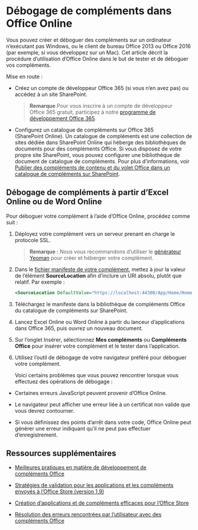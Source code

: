 
# <a name="debug-add-ins-in-office-online"></a>Débogage de compléments dans Office Online


Vous pouvez créer et déboguer des compléments sur un ordinateur n’exécutant pas Windows, ou le client de bureau Office 2013 ou Office 2016 (par exemple, si vous développez sur un Mac). Cet article décrit la procédure d’utilisation d’Office Online dans le but de tester et de déboguer vos compléments. 

Mise en route :


- Créez un compte de développeur Office 365 (si vous n’en avez pas) ou accédez à un site SharePoint.
    
     >**Remarque**  Pour vous inscrire à un compte de développeur Office 365 gratuit, participez à notre [programme de développement Office 365](https://dev.office.com/devprogram).
     
- Configurez un catalogue de compléments sur Office 365 (SharePoint Online). Un catalogue de compléments est une collection de sites dédiée dans SharePoint Online qui héberge des bibliothèques de documents pour des compléments Office. Si vous disposez de votre propre site SharePoint, vous pouvez configurer une bibliothèque de document de catalogue de compléments. Pour plus d’informations, voir [Publier des compléments de contenu et du volet Office dans un catalogue de compléments sur SharePoint](../publish/publish-task-pane-and-content-add-ins-to-an-add-in-catalog.md).
    

## <a name="debug-your-add-in-from-excel-online-or-word-online"></a>Débogage de compléments à partir d’Excel Online ou de Word Online

Pour déboguer votre complément à l’aide d’Office Online, procédez comme suit :


1. Déployez votre complément vers un serveur prenant en charge le protocole SSL.
    
     >**Remarque :**  Nous vous recommandons d’utiliser le [générateur Yeoman](https://github.com/OfficeDev/generator-office) pour créer et héberger votre complément.
     
2. Dans le [fichier manifeste de votre complément](../../docs/overview/add-in-manifests.md), mettez à jour la valeur de l’élément **SourceLocation** afin d’inclure un URI absolu, plutôt que relatif. Par exemple :
    
    ```xml
    <SourceLocation DefaultValue="https://localhost:44300/App/Home/Home.html" />
    ```
    
3. Téléchargez le manifeste dans la bibliothèque de compléments Office du catalogue de compléments sur SharePoint.
    
4. Lancez Excel Online ou Word Online à partir du lanceur d’applications dans Office 365, puis ouvrez un nouveau document.
    
5. Sur l’onglet Insérer, sélectionnez  **Mes compléments** ou **Compléments Office** pour insérer votre complément et le tester dans l’application.
    
6. Utilisez l’outil de débogage de votre navigateur préféré pour déboguer votre complément.
    
    Voici certains problèmes que vous pouvez rencontrer lorsque vous effectuez des opérations de débogage :
    
  - Certaines erreurs JavaScript peuvent provenir d’Office Online.
    
  - Le navigateur peut afficher une erreur liée à un certificat non valide que vous devrez contourner.
    
  - Si vous définissez des points d’arrêt dans votre code, Office Online peut générer une erreur indiquant qu’il ne peut pas effectuer d’enregistrement.
    

## <a name="additional-resources"></a>Ressources supplémentaires


- [Meilleures pratiques en matière de développement de compléments Office](../overview/add-in-development-best-practices.md)
    
- [Stratégies de validation pour les applications et les compléments envoyés à l’Office Store (version 1.9)](http://msdn.microsoft.com/library/cd90836a-523e-42f5-ab02-5123cdf9fefe%28Office.15%29.aspx)
    
- [Création d’applications et de compléments efficaces pour l’Office Store](http://msdn.microsoft.com/library/c66a6e6b-2e96-458f-8f8c-2a499fe942c9%28Office.15%29.aspx)
    
- [Résolution des erreurs rencontrées par l’utilisateur avec des compléments Office](../testing/testing-and-troubleshooting.md)
    
